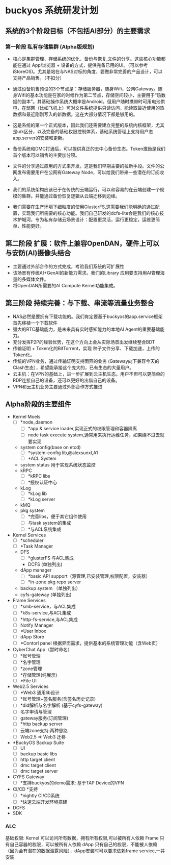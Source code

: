 # buckyos 系统研发计划

## 系统的3个阶段目标（不包括AI部分）的主要需求

### 第一阶段 私有存储集群 (Alpha版规划)

- 核心是集群管理、存储系统的优化、备份与恢复,文件的分享。这些核心功能都能在通过 App/浏览器 + 设备的方式，提供完备已用的UI。（可以参考iStoreOS)。尤其是站在与NAS对标的角度，要做非常完善的产品设计，可以支持产品销售。（不扣分）

- 通过设备销售预设的3个节点是：存储服务器，随身Wifi，公网Gateway。随身Wifi的基本功能是在家的时候作为第二节点，存储空间较小，主要用于“热数据的副本”。其基础操作系统大概率是Android。但用户随时携带时可用电池供电，在弱网（比如飞机上）可对文件系统提供只读访问，能读取最近使用的热数据和最近刚刚写入的新数据。这在大部分情况下都是够用的。

- 这是系统的第一个正式版本，因此我们还需要建立完整的系统内核框架，尤其是u/k区分，以及完备的基础权限控制体系，基础系统管理上支持用户态app.server的安装和更新。

- 备份系统和DMC打通后，可以提供真正的去中心备份生态。Token激励是我们首个版本可以销售的主要加分项。

- 文件的分享通过应用的方式来开发，这是我们早期主要的拉新手段。文件的公网发布需要用户在公网有Gateway Node，可以给我们带来一些潜在的订阅收入。

- 我们的系统架构应该已于在传统的云端运行，可以和容易的在云端创建一个规模的集群。并能通过备份恢复逻辑从云端迁移到边缘。

- 我们需要在生产环境下细粒度的使用GlusterFS,这需要我们能明确的通过配置，实现我们所需要的核心功能。我们自己研发的dcfs-lite会是我们的核心技术护城河，专为私有存储云场景设计：配置更灵活，运行更稳定，运维更简单，性能更好。

## 第二阶段 扩展：软件上兼容OpenDAN，硬件上可以与安防(AI)摄像头结合 

- 主要通过外部合作的方式完成，考验我们系统的可扩展性
- 该场景有传统AI+GenAI的新能力需求。我们的Library 应用要支持用AI管理海量的多媒体文件。
- 将OpenDAN所需要的AI Compute Kernel功能集成。

## 第三阶段 持续完善：与下载、串流等流量业务整合 

- NAS必然是要拥有下载功能的。我们肯定要基于buckyos的app.service框架首先移植一个下载软件
- 强大的RTC基础能力，是未来具有实时感知能力的本地AI Agent的重要基础能力。
- 充分发挥P2P的经验优势，在这个方向上会从实际场景出发继续整合BDT
- 传输证明 + Token化的BitTorrent，实现 种子文件分享、下载加速，上传的Token化。
- 传统的VPN业务，通过传输证明支持雨燕的业务 (Gateway向下兼容今天的Clash生态），希望能承接这个庞大的，已有生态的大量用户。
- 云主机：在VPN的基础上，进一步扩展到云主机生态。用户不但可以更简单的RDP连接自己的设备，还可以更好的出借自己的设备。
- VPN和云主机业务主要通过外部合作方式推进


## Alpha阶段的主要组件

- Kernel Moels
  - [ ] *node_daemon
    - [ ] *app & service loader,实现正式的权限管理和容器隔离
    - [ ] node task execute system,通常用来执行运维任务，如果绕不过去就要实现
  - system config(base on etcd)  
    - [ ] *system-config lib,@alexsunxl,A1
    - [ ] *ACL System
  - system status 用于实现系统状态监控
  - kRPC
    - [ ] *kRPC libs
    - [ ] *授权认证中心
  - kLog
    - [ ] *kLog lib
    - [ ] *kLog server
  - kMQ
  - pkg system
    - [ ] *完善libs，便于其它组件使用
    - [ ] 与task system的集成
    - [ ] *与ACL系统集成
- Kernel Services
  - [ ] *scheduler
  - [ ] *Task Manager
  - DFS
    - [ ] *glusterFS 与ACL集成
    - DCFS (单独列出)
  - dApp manager
    - [ ] *basic API support（源管理,已安装管理,权限配置，安装器）
    - [ ] *in-zone pkg repo server
  - backup system （单独列出）
  - cyfs-gateway (单独列出)
- Frame Services
  - [ ] *smb-service，与ACL集成
  - [ ] *k8s-service,与ACL集成
  - [ ] *http-fs-service,与ACL集成
  - [ ] Notify Manager
  - [ ] *User Inbox
  - [ ] dApp Store
  - [ ] *Contorl panel 根据界面需求，提供基本的系统管理功能（含Web页）
- CyberChat App（暂时命名）
  - [ ] *账号管理
  - [ ] *名字管理
  - [ ] *zone管理
  - [ ] *存储管理(纯展示)
  - [ ] *File UI
- Web2.5 Services
  - [ ] *Web3 通用lib设计
  - [ ] *账号管理+签名服务(含签名历史记录)
  - [ ] *did解析与名字解析 (基于cyfs-gateway)
  - [ ] 名字申请与管理
  - [ ] gateway服务(订阅管理)
  - [ ] *http backup server
  - [ ] 云端zone支持:两种思路
  - [ ] Web2.5 => Web3 迁移
- *BuckyOS Backup Suite
  - [ ] UI
  - [ ] backup basic libs
  - [ ] http target client
  - [ ] dmc target client
  - [ ] dmc target server
- CYFS Gateway
  - [ ] *支持buckyos的demo需求: 基于TAP Device的VPN
- CI/CD *支持
  - [ ] *nightly CI/CD系统
  - [ ] *快速云端开发环境搭建
- DCFS
- SDK


### ALC

基础权限: 
Kernel 可以访问所有数据，拥有所有权限,可以被所有人依赖
Frame 只有自己容器的权限，可以被所有人依赖
dApp 只有自己的权限，不能被人依赖（因为会有潜在的数据泄露风险），dApp安装时可以要求依赖frame service,一并安装














